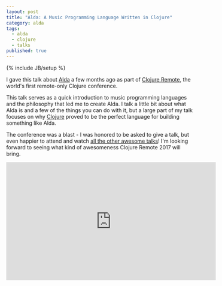 ```yaml
---
layout: post
title: "Alda: A Music Programming Language Written in Clojure"
category: alda
tags:
  - alda
  - clojure
  - talks
published: true
---
```


{% include JB/setup %}

I gave this talk about [Alda](https://github.com/alda-lang/alda) a few months ago as part of [Clojure Remote](http://clojureremote.com/), the world's first remote-only Clojure conference.

This talk serves as a quick introduction to music programming languages and the philosophy that led me to create Alda. I talk a little bit about what Alda is and a few of the things you can do with it, but a large part of my talk focuses on why [Clojure](http://clojure.org) proved to be the perfect language for building something like Alda.

The conference was a blast - I was honored to be asked to give a talk, but even happier to attend and watch [all the other awesome talks](https://www.youtube.com/playlist?list=PLPgnbBCmP6ZMfHPJ4yMwuoLEZvEe5LVe8)! I'm looking forward to seeing what kind of awesomeness Clojure Remote 2017 will bring.

<center>
<iframe width="560" height="315" src="https://www.youtube.com/embed/uJ3WBbhLAuI" frameborder="0" allowfullscreen></iframe>
</center>
